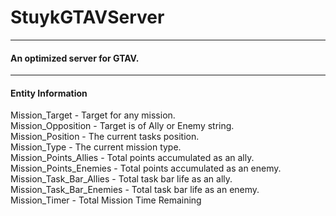 # StuykGTAVServer
---
#### An optimized server for GTAV.
---
#### Entity Information
Mission_Target - Target for any mission.<br />
Mission_Opposition - Target is of Ally or Enemy string.<br />
Mission_Position - The current tasks position.<br />
Mission_Type - The current mission type.<br />
Mission_Points_Allies - Total points accumulated as an ally.<br />
Mission_Points_Enemies - Total points accumulated as an enemy.<br />
Mission_Task_Bar_Allies - Total task bar life as an ally.<br />
Mission_Task_Bar_Enemies - Total task bar life as an enemy.<br />
Mission_Timer - Total Mission Time Remaining<br />
